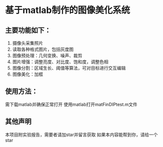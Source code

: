 # 基于matlab制作的图像美化系统
## 主要功能如下：
1. 摄像头采集照片
2. 读取各种格式图片，包括灰度图
3. 图像预处理：几何变换、噪声、裁剪
4. 图片增强：调整亮度、对比度、饱和度，调整色相
5. 图像分割：区域生长、阈值等算法，可对目标进行交互编辑
6. 图像美化：加框

## 使用方法：
需下载matlab并确保正常打开
使用matlab打开matFinDIPtest.m文件

## 其他声明
本项目附实验报告，需要者请加star并留言获取
如果本内容能帮到你，请给一个star
